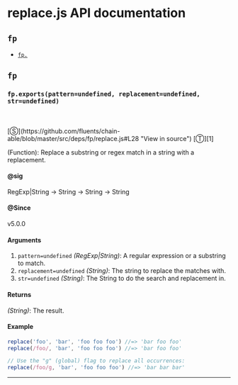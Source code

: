 # replace.js API documentation

<!-- div class="toc-container" -->

<!-- div -->

## `fp`
* <a href="#fp-prototype-"  data-meta="exports pattern undefined replacement undefined str undefined RegExp String String String String"  data-call="exports pattern undefined replacement undefined str undefined"  data-category="String"  data-description="Function Replace a substring or regex match in a string with a replacement"  data-member="fp"  data-all="meta exports pattern undefined replacement undefined str undefined n RegExp String String String String call exports pattern undefined replacement undefined str undefined category String description Function Replace a substring or regex match in a string with a replacement name member fp see notes todos klassProps" >`fp.`</a>

<!-- /div -->

<!-- /div -->

<!-- div class="doc-container" -->

<!-- div -->

## `fp`

<!-- div -->

<h3 id="fp-prototype-" data-member="fp" data-category="String" data-name="replace"><code>fp.exports(pattern=undefined, replacement=undefined, str=undefined)</code></h3>
<br>
<br>
[&#x24C8;](https://github.com/fluents/chain-able/blob/master/src/deps/fp/replace.js#L28 "View in source") [&#x24C9;][1]

(Function): Replace a substring or regex match in a string with a replacement.


#### @sig 

RegExp|String -> String -> String -> String 

#### @Since
v5.0.0

#### Arguments
1. `pattern=undefined` *(RegExp|String)*: A regular expression or a substring to match.
2. `replacement=undefined` *(String)*: The string to replace the matches with.
3. `str=undefined` *(String)*: The String to do the search and replacement in.

#### Returns
*(String)*: The result.

#### Example
```js
replace('foo', 'bar', 'foo foo foo') //=> 'bar foo foo'
replace(/foo/, 'bar', 'foo foo foo') //=> 'bar foo foo'

// Use the "g" (global) flag to replace all occurrences:
replace(/foo/g, 'bar', 'foo foo foo') //=> 'bar bar bar'

```
---

<!-- /div -->

<!-- /div -->

<!-- /div -->

 [1]: #fp "Jump back to the TOC."
